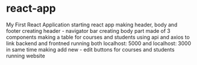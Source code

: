 # react-app
My First React Application
starting react app 
making header, body and footer
creating header - navigator bar
creating body part made of 3 components
making a table for courses and students
using api and axios to link backend and frontned
running both localhost: 5000 and localhost: 3000 in same time
making add new - edit buttons for courses and students
running website
